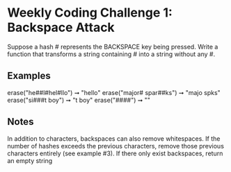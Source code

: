 # Weekly Coding Challenge 1: Backspace Attack

Suppose a hash # represents the BACKSPACE key being pressed. Write a function that transforms a string containing # into a string without any #.

## Examples
erase("he##l#hel#llo") ➞ "hello"
erase("major# spar##ks") ➞ "majo spks"
erase("si###t boy") ➞ "t boy"
erase("####") ➞ ""

## Notes
In addition to characters, backspaces can also remove whitespaces.
If the number of hashes exceeds the previous characters, remove those previous characters entirely (see example #3).
If there only exist backspaces, return an empty string